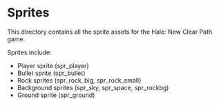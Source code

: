 # Sprites

This directory contains all the sprite assets for the Hale: New Clear Path game.

Sprites include:
- Player sprite (spr_player)
- Bullet sprite (spr_bullet)
- Rock sprites (spr_rock_big, spr_rock_small)
- Background sprites (spr_sky, spr_space, spr_rockbg)
- Ground sprite (spr_ground)